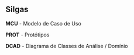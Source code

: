 ## Silgas

**MCU** - Modelo de Caso de Uso

**PROT** - Protótipos

**DCAD** - Diagrama de Classes de Análise / Domínio
